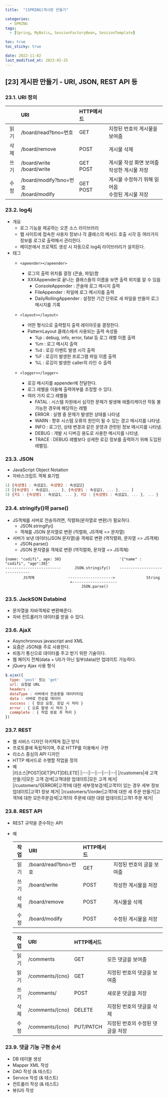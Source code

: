 ```yaml
---
title:  "[SPRING]게시판 만들기"

categories:
  - SPRING
tags:
  - [Spring, MyBatis, SessionFactoryBean, SessionTemplate]

toc: true
toc_sticky: true

date: 2022-11-02
last_modified_at: 2023-02-25
---
```

[23] 게시판 만들기 - URI, JSON, REST API 등
---
### 23.1. URI 정의

| |URI| HTTP메서드| |
|:--:|:--|:--|:--|
|읽기|/board/read?bno=번호|GET|지정된 번호의 게시물을 보여줌|
|삭제|/board/remove|POST|게시물 삭제|
|쓰기|/board/write<br>/board/write|GET<br>POST|게시물 작성 화면 보여줌<br>작성한 게시물 저장|
|수정|/board/modify?bno=번호<br>/board/modify|GET<br>POST|게시물 수정하기 위해 읽어옴<br>수정된 게시물 저장|
            
### 23.2. log4j

- 개요
  - 로그 기능을 제공하는 오픈 소스 라이브러리
  - 웹 사이트에 접속한 사용자 정보나 각 클래스의 메서드 호출 시각 등 여러가지 정보를 로그로 출력해서 관리한다.
  - 메이븐에서 프로젝트 생성 시 자동으로 log4j 라이브러리가 설치된다.
- 태그
  - `<apeender></apeender>`
    - 로그의 출력 위치를 결정 (콘솔, 파일)함
    - XXXAppender로 끝나는 클래스들의 이름을 보면 출력 위치를 알 수 있음
      - ConsoleAppender : 콘솔에 로그 메시지 출력
      - FileAppender : 파일에 로그 메시지를 출력
      - DailyRollingAppender : 설정한 기간 단위로 새 파일을 만들어 로그 메시지를 기록

  - `<layout></layout>`
    - 어떤 형식으로 출력할지 출력 레이아웃을 결정한다.
    - PatternLayout 클래스에서 사용되는 출력 속성들
      - %p :  debug, info, error, fatal 등 로그 레벨 이름 출력
      - %m : 로그 메시지 출력
      - %d : 로깅 이벤트 발생 시각 출력
      - %F : 로깅이 발생한 프로그램 파일 이름 출력
      - %L : 로깅이 발생한 caller의 라인 수 출력

  - `<logger></logger>`
    - 로깅 메시지를 appender에 전달한다.
    - 로그 레벨을 이용해 출력여부를 조정할 수 있다.
    - 여러 가지 로그 레벨들
      - FATAL : 시스템 차원에서 심각한 문제가 발생해 애플리케이션 작동 불가능한 경우에 해당하는 레벨
      - ERROR : 실행 중 문제가 발생한 상태를 나타냄
      - WARN : 향후 시스템 오류의 원인이 될 수 있는 경고 메시지를 나타냄.
      - INFO : 로그인, 상태 변경과 같은 운영과 관련된 정보 메시지를 나타냄.
      - DEBUG : 개발 시 디버깅 용도로 사용한 메시지를 나타냄.
      - TRACE : DEBUG 레벨보다 상세한 로깅 정보를 출력하기 위해 도입된 레벨임.

### 23.3. JSON

- JavaScript Object Notation
- 자바스크립트 객체 표기법
```js
1) {속성명1 : 속성값1, 속성명2 : 속성값2}
2) [{속성명1 : 속성값1, ... }, {속성명1 : 속성값1, ... }, ... ]                   //객체배열
3) {키1 : {속성명1 : 속성값1, ... }, 키2 : {속성명1 : 속성값1, ... }, ... }       //Map
```
### 23.4. stringify()와 parse()

- JS객체를 서버로 전송하려면, 직렬화(문자열로 변환)가 필요하다.
  - JSON.stringify()
  - 객체를 JSON 문자열로 변환 (직렬화, JS객체 => 문자열)
- 서버가 보낸 데이터(JSON 문자열)을 객체로 변환 (역직렬화, 문자열 => JS객체)
  - JSON.parse()
  - JSON 문자열을 객체로 변환 (역직렬화, 문자열 => JS객체)

```
{name: "codifi", age: 30}                          '{"name" : "codifi", "age":30}'
-------------------------      JSON.stringify()    ------------------------------      
        JS객체               -------------------->              String
                             <--------------------              
                                  JSON.parse()
```

### 23.5. JackSON Databind

- 문자열을 자바객체로 변환해준다.
- 자바 컨트롤러가 데이터를 받을 수 있다.

### 23.6. AjaX
- Asynchronous javascript and XML
- 요즘은 JSON을 주로 사용한다.
- 비동기 통신으로 데이터를 주고 받기 위한 기술이다.
- 웹 페이지 전체(data + UI)가 아닌 일부(data)만 업데이트 가능하다.
- jQuery Ajax 사용 형식
```js
$.ajax({
  type: 'post' 또는 'get'
  url: 요청할 URL
  headers :
  dataType : 서버에서 전송받을 데이터타입
  data : 서버로 전송할 데이터
  success : { 정상 요청, 응답 시 처리 }
  error : { 오류 발생 시 처리 }
  commplete : { 작업 완료 후 처리 }
})
```

### 23.7. REST

- 웹 서비스 디자인 아키텍쳐 접근 방식
- 프로토콜에 독립적이며, 주로 HTTP를 이용해서 구현
- 리소스 중심의 API 디자인
- HTTP 메서드로 수행할 작업을 정의
- 예  
  |리소스|POST|GET|PUT|DELETE|
  |:--:|:--|:--|:--|:--|
  |/customers|새 고객 만들기|모든 고객 검색|고객대량 업데이트|모든 고객 제거|
  |/customers/1|ERROR|고객1에 대한 세부정보검색|고객1이 있는 경우 세부 정보 업데이트|고객1 정보 제거|
  |/customers/1/order|고객1에 대한 새 주문 만들기|고객1에 대한 모든주문검색|고객1의 주문에 대한 대량 업데이트|고객1 주문 제거|

### 23.8. REST API
- REST 규약을 준수하는 API
- 예

  |작업|URI|HTTP메서드| |
  |:--:|:--|:--|:--|
  |읽기|/board/read?bno=번호|GET|지정된 번호의 글을 보여줌|
  |쓰기|/board/write|POST|작성한 게시물을 저장|
  |삭제|/board/remove|POST|게시물을 삭제|
  |수정|/board/modify|POST|수정된 게시물을 저장|

  |작업|URI|HTTP메서드| |
  |:--:|:--|:--|:--|
  |읽기|/comments|GET|모든 댓글을 보여줌|
  |읽기|/comments/{cno}|GET|지정된 번호의 댓글을 보여줌|
  |쓰기|/comments/|POST|새로운 댓글을 저장|
  |삭제|/comments/{cno}|DELETE|지정된 번호의 댓글을 삭제|
  |수정|/comments/{cno}|PUT/PATCH|지정된 번호의 수정된 댓글을 저장|

### 23.9. 댓글 기능 구현 순서

- DB 테이블 생성
- Mapper XML 작성
- DAO 작성 (& 테스트)
- Service 작성 (& 테스트)
- 컨트롤러 작성 (& 테스트)
- 뷰(UI) 작성